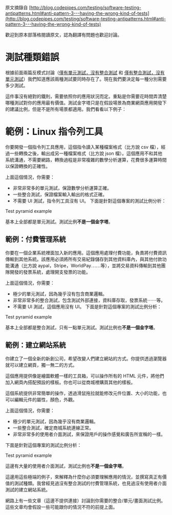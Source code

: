 原文摘錄自 [http://blog.codepipes.com/testing/software-testing-antipatterns.html#anti-pattern-3---having-the-wrong-kind-of-tests](http://blog.codepipes.com/testing/software-testing-antipatterns.html#anti-pattern-3---having-the-wrong-kind-of-tests)

歡迎到原本部落格閱讀原文，認為翻譯有問題也歡迎討論。

# 測試種類錯誤

根據前面兩篇反模式討論（[僅有單元測試，沒有整合測試](having-unit-tests-without-integration-tests.md) 和 [僅有整合測試，沒有單元測試](having-integration-tests-without-unit-tests.md)）我們知道應該兩種測試要同時存在了。現在我們要決定每一種分別需要多少測試。

這件事沒有絕對的鐵則，需要依照你的應用狀況而定。重點是你需要花時間弄清楚哪種測試對你的應用最有價值。測試金字塔只是在假設場景為商業網頁應用開發下的建議比例，但是不是所有場景都適用。我們看看以下例子：

# 範例：Linux 指令列工具

你要開發一個指令列工具應用，這個指令讀入某種檔案格式（比方說 csv 檔），經過一些轉換之後，輸出成另一種檔案格式（比方說 json 檔）。這個應用不和其他系統溝通，不需要網路，轉換過程是非常複雜的數學分析運算，花費很多運算時間以保證轉換的正確性。

上面這個情況，你需要：

* 非常非常多的單元測試，保證數學分析運算正確。
* 一些整合測試，保證檔案輸入輸出的格式正確。
* 不需要 UI 測試，指令列工具沒有 UI。
下面是針對這個專案的測試比例分析：

Test pyramid example

基本上全部都是單元測試。測試比例**不是一個金字塔**。

## 範例：付費管理系統

你要在一個企業系統裡面加入新的應用。這個應用處理付費功能，負責將付費資訊傳輸到其他系統。該應用必須將所有交易紀錄儲存到其他資料庫內，與其他付款功能溝通（比方說 aypal，Stripe，WorldPay⋯⋯等），並將交易資料傳輸到其他團隊開發的發票系統，處理開支發票的功能。

上面這個情況，你需要：

* 極少的單元測試，因為幾乎沒有包含商業邏輯。
* 非常非常多的整合測試，包含測試外部連接，資料庫存取，發票系統⋯⋯等。
* 不需要 UI 測試，這個應用沒有 UI。
下面是針對這個專案的測試比例分析：

Test pyramid example

基本上全部都是整合測試，只有一點單元測試。測試比例也**不是一個金字塔**。

## 範例：建立網站系統

你建立了一個全新的新創公司，希望改變人們建立網站的方式。你提供透過瀏覽器就可以建立網頁，獨一無二的方式。

這個應用提供像是繪圖軟體一樣的工具箱，可以操作所有的 HTML 元件，將他們加入網頁內搭配預設的樣板。你也可以從商城裡購買其他的樣板。

這個系統提供非常簡單的操作，透過滑鼠拖拉就能修改元件位置、大小的功能，也可以編輯元件的屬性，顏色，外觀。

上面這個情況，你需要：

* 極少的單元測試，因為幾乎沒有商業邏輯。
* 一些整合測試，確定商城系統連線正常。
* 非常非常多的使用者介面測試，來保證用戶的操作感覺和廣告所宣稱的一樣。

下面是針對這個專案的測試比例分析：

Test pyramid example

這邊有大量的使用者介面測試，測試比例也**不是一個金字塔**。

這邊用這些極端的例子，來解釋為什麼你必須要理解應用的情況，並撰寫真正有價值的測試種類。我曾經見過沒有整合測試的付費管理系統，也見過沒有使用者介面測試的建立網站系統。

網路上有一些文章（這邊不提供連接）討論到你需要的整合/單元/畫面測試比例。這些文章均會假設一些可能跟你的情況不符的前提上面。
